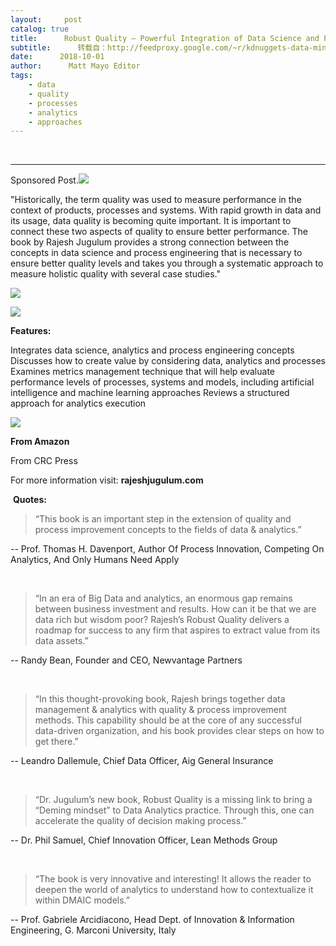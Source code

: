 ```yaml
---
layout:     post
catalog: true
title:      Robust Quality – Powerful Integration of Data Science and Process Engineering
subtitle:      转载自：http://feedproxy.google.com/~r/kdnuggets-data-mining-analytics/~3/wmx0LrP5XM8/robust-quality-powerful-integration-data-science-process-engineering.html
date:      2018-10-01
author:      Matt Mayo Editor
tags:
    - data
    - quality
    - processes
    - analytics
    - approaches
---
```



  
 





---

 Sponsored Post.![](http://feedproxy.google.com/wp-content/uploads/robust-1.jpg)


"Historically, the term quality was used to measure performance in the context of products, processes and systems. With rapid growth in data and its usage, data quality is becoming quite important. It is important to connect these two aspects of quality to ensure better performance. The book by Rajesh Jugulum provides a strong connection between the concepts in data science and process engineering that is necessary to ensure better quality levels and takes you through a systematic approach to measure holistic quality with several case studies."

![](http://feedproxy.google.com/wp-content/uploads/robust-2.jpg)


![](http://feedproxy.google.com/wp-content/uploads/robust-3.jpg)


**Features:**

Integrates data science, analytics and process engineering concepts
Discusses how to create value by considering data, analytics and processes
Examines metrics management technique that will help evaluate performance levels of processes, systems and models, including artificial intelligence and machine learning approaches
 Reviews a structured approach for analytics execution

![](http://feedproxy.google.com/wp-content/uploads/robust-4.jpg)


**From Amazon**

From CRC Press

For more information visit: **rajeshjugulum.com**

 **Quotes:**

> “This book is an important step in the extension of quality and process improvement concepts to the fields of data & analytics.”

-- Prof. Thomas H. Davenport, Author Of Process Innovation, Competing On Analytics, And Only Humans Need Apply 

 

> “In an era of Big Data and analytics, an enormous gap remains between business investment and results. How can it be that we are data rich but wisdom poor? Rajesh’s Robust Quality delivers a roadmap for success to any firm that aspires to extract value from its data assets.”

-- Randy Bean, Founder and CEO, Newvantage Partners

 

> “In this thought-provoking book, Rajesh brings together data management & analytics with quality & process improvement methods. This capability should be at the core of any successful data-driven organization, and his book provides clear steps on how to get there.”

-- Leandro Dallemule, Chief Data Officer, Aig General Insurance

 

> “Dr. Jugulum’s new book, Robust Quality is a missing link to bring a “Deming mindset” to Data Analytics practice. Through this, one can accelerate the quality of decision making process.”

-- Dr. Phil Samuel, Chief Innovation Officer, Lean Methods Group

 

> “The book is very innovative and interesting! It allows the reader to deepen the world of analytics to understand how to contextualize it within DMAIC models.”

-- Prof. Gabriele Arcidiacono, Head Dept. of Innovation & Information Engineering, G. Marconi University, Italy






